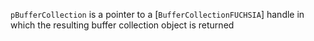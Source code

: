 `pBufferCollection` is a pointer to a
[`BufferCollectionFUCHSIA`] handle in which the resulting buffer
collection object is returned